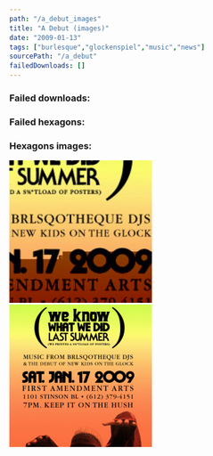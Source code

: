 ```yaml
---
path: "/a_debut_images"
title: "A Debut (images)"
date: "2009-01-13"
tags: ["burlesque","glockenspiel","music","news"]
sourcePath: "/a_debut"
failedDownloads: []
---
```



### Failed downloads:

### Failed hexagons:

### Hexagons images:
![2.jpeg_hexagon.jpeg](2.jpeg_hexagon.jpeg)
 ![2.jpg_hexagon.jpeg](2.jpg_hexagon.jpeg)
